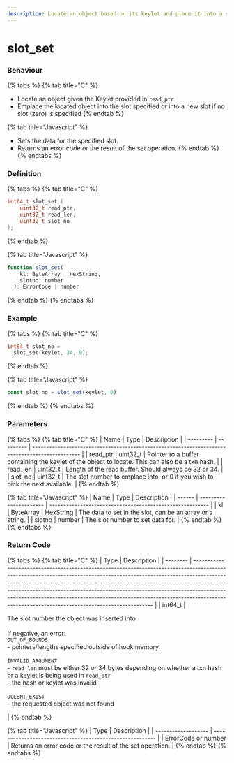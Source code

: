 ```yaml
---
description: Locate an object based on its keylet and place it into a slot
---
```


# slot\_set

### Behaviour

{% tabs %}
{% tab title="C" %}
* Locate an object given the Keylet provided in `read_ptr`
* Emplace the located object into the slot specified or into a new slot if no slot (zero) is specified
{% endtab %}

{% tab title="Javascript" %}
* Sets the data for the specified slot.
* Returns an error code or the result of the set operation.
{% endtab %}
{% endtabs %}



### Definition

{% tabs %}
{% tab title="C" %}
```c
int64_t slot_set (
    uint32_t read_ptr,
    uint32_t read_len,
    uint32_t slot_no
);
```


{% endtab %}

{% tab title="Javascript" %}
```javascript
function slot_set(
    kl: ByteArray | HexString,
    slotno: number
  ): ErrorCode | number
```
{% endtab %}
{% endtabs %}



### Example

{% tabs %}
{% tab title="C" %}
```c
int64_t slot_no = 
  slot_set(keylet, 34, 0);
```
{% endtab %}

{% tab title="Javascript" %}
```javascript
const slot_no = slot_set(keylet, 0)
```
{% endtab %}
{% endtabs %}



### Parameters

{% tabs %}
{% tab title="C" %}
| Name      | Type      | Description                                                                                     |
| --------- | --------- | ----------------------------------------------------------------------------------------------- |
| read\_ptr | uint32\_t | Pointer to a buffer containing the keylet of the object to locate. This can also be a txn hash. |
| read\_len | uint32\_t | Length of the read buffer. Should always be 32 or 34.                                           |
| slot\_no  | uint32\_t | The slot number to emplace into, or 0 if you wish to pick the next available.                   |
{% endtab %}

{% tab title="Javascript" %}
| Name   | Type                   | Description                                               |
| ------ | ---------------------- | --------------------------------------------------------- |
| kl     | ByteArray \| HexString | The data to set in the slot, can be an array or a string. |
| slotno | number                 | The slot number to set data for.                          |
{% endtab %}
{% endtabs %}



### Return Code

{% tabs %}
{% tab title="C" %}
| Type     | Description                                                                                                                                                                                                                                                                                                                                                                                                                                                           |
| -------- | --------------------------------------------------------------------------------------------------------------------------------------------------------------------------------------------------------------------------------------------------------------------------------------------------------------------------------------------------------------------------------------------------------------------------------------------------------------------- |
| int64\_t | <p>The slot number the object was inserted into<br><br>If negative, an error:<br><code>OUT_OF_BOUNDS</code><br>- pointers/lengths specified outside of hook memory.<br><br><code>INVALID_ARGUMENT</code><br>- <code>read_len</code> must be either 32 or 34 bytes depending on whether a txn hash or a keylet is being used in <code>read_ptr</code><br>- the hash or keylet was invalid<br><br><code>DOESNT_EXIST</code><br>- the requested object was not found</p> |
{% endtab %}

{% tab title="Javascript" %}
| Type                | Description                                               |
| ------------------- | --------------------------------------------------------- |
| ErrorCode or number | Returns an error code or the result of the set operation. |
{% endtab %}
{% endtabs %}

